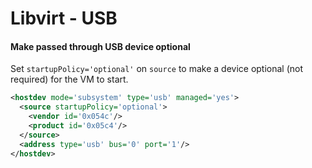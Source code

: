 # Libvirt - USB

#### Make passed through USB device optional

Set `startupPolicy='optional'` on `source` to make a device optional (not required) for the VM to start.

```xml
<hostdev mode='subsystem' type='usb' managed='yes'>
  <source startupPolicy='optional'>
    <vendor id='0x054c'/>
    <product id='0x05c4'/>
  </source>
  <address type='usb' bus='0' port='1'/>
</hostdev>
```
